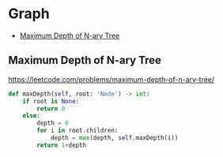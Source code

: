 # Graph

+ [Maximum Depth of N-ary Tree](#maximum-depth-of-n-ary-tree)

[comment]: <> (Stop)

## Maximum Depth of N-ary Tree

https://leetcode.com/problems/maximum-depth-of-n-ary-tree/

```python
def maxDepth(self, root: 'Node') -> int:
    if root is None:
        return 0
    else:
        depth = 0
        for i in root.children:
            depth = max(depth, self.maxDepth(i))
        return 1+depth
```